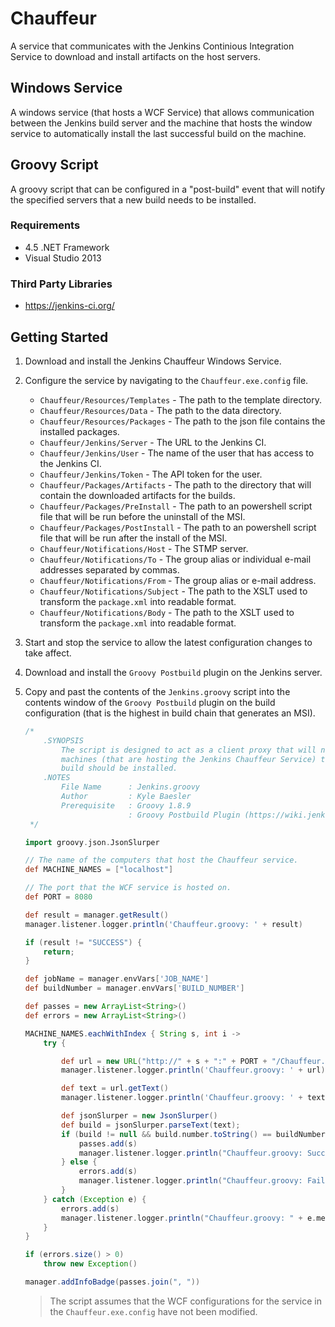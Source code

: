 # Chauffeur #
A service that communicates with the Jenkins Continious Integration Service to download and install artifacts on the host servers. 

## Windows Service ##
A windows service (that hosts a WCF Service) that allows communication between the Jenkins build server and the machine that hosts the window service to automatically
install the last successful build on the machine.

## Groovy Script ##
A groovy script that can be configured in a "post-build" event that will notify the specified servers that a new build needs to be installed.

### Requirements ###
- 4.5 .NET Framework
- Visual Studio 2013

### Third Party Libraries ###
- https://jenkins-ci.org/ 


## Getting Started ##

1. Download and install the Jenkins Chauffeur Windows Service.
2. Configure the service by navigating to the `Chauffeur.exe.config` file.

    - `Chauffeur/Resources/Templates` - The path to the template directory.
    - `Chauffeur/Resources/Data` - The path to the data directory.
    - `Chauffeur/Resources/Packages` - The path to the json file contains the installed packages.
    - `Chauffeur/Jenkins/Server` - The URL to the Jenkins CI.
    - `Chauffeur/Jenkins/User` - The name of the user that has access to the Jenkins CI.
    - `Chauffeur/Jenkins/Token` - The API token for the user.
    - `Chauffeur/Packages/Artifacts` - The path to the directory that will contain the downloaded artifacts for the builds.    
    - `Chauffeur/Packages/PreInstall` - The path to an powershell script file that will be run before the uninstall of the MSI.
    - `Chauffeur/Packages/PostInstall` - The path to an powershell script file that will be run after the install of the MSI.
    - `Chauffeur/Notifications/Host` - The STMP server.
    - `Chauffeur/Notifications/To` - The group alias or individual e-mail addresses separated by commas.
    - `Chauffeur/Notifications/From` - The group alias or e-mail address.    
    - `Chauffeur/Notifications/Subject` - The path to the XSLT used to transform the `package.xml` into readable format.
    - `Chauffeur/Notifications/Body` - The path to the XSLT used to transform the `package.xml` into readable format.

3. Start and stop the service to allow the latest configuration changes to take affect.
4. Download and install the `Groovy Postbuild` plugin on the Jenkins server.
5. Copy and past the contents of the `Jenkins.groovy` script into the contents window of the `Groovy Postbuild` plugin on the build configuration (that is the highest in build chain that generates an MSI).    

    ```groovy
    /*
        .SYNOPSIS
            The script is designed to act as a client proxy that will notify the
            machines (that are hosting the Jenkins Chauffeur Service) that a new
            build should be installed.
        .NOTES
            File Name      : Jenkins.groovy
            Author         : Kyle Baesler
            Prerequisite   : Groovy 1.8.9
                           : Groovy Postbuild Plugin (https://wiki.jenkins-ci.org/display/JENKINS/Groovy+Postbuild+Plugin)
     */

    import groovy.json.JsonSlurper

    // The name of the computers that host the Chauffeur service.
    def MACHINE_NAMES = ["localhost"]

    // The port that the WCF service is hosted on.
    def PORT = 8080

    def result = manager.getResult()
    manager.listener.logger.println('Chauffeur.groovy: ' + result)

    if (result != "SUCCESS") {
        return;
    }

    def jobName = manager.envVars['JOB_NAME']
    def buildNumber = manager.envVars['BUILD_NUMBER']

    def passes = new ArrayList<String>()
    def errors = new ArrayList<String>()

    MACHINE_NAMES.eachWithIndex { String s, int i ->
        try {

            def url = new URL("http://" + s + ":" + PORT + "/Chauffeur.Jenkins.Services/ChauffeurService/rest/Install/" + jobName + "/" + buildNumber)
            manager.listener.logger.println('Chauffeur.groovy: ' + url)

            def text = url.getText()
            manager.listener.logger.println('Chauffeur.groovy: ' + text)

            def jsonSlurper = new JsonSlurper()
            def build = jsonSlurper.parseText(text);
            if (build != null && build.number.toString() == buildNumber) {
                passes.add(s)
                manager.listener.logger.println("Chauffeur.groovy: Successfully installed on " + s);
            } else {
                errors.add(s)
                manager.listener.logger.println("Chauffeur.groovy: Failed to install on " + s);
            }
        } catch (Exception e) {
            errors.add(s)
            manager.listener.logger.println("Chauffeur.groovy: " + e.message)
        }
    }

    if (errors.size() > 0)
        throw new Exception()

    manager.addInfoBadge(passes.join(", "))
    ```
    > The script assumes that the WCF configurations for the service in the `Chauffeur.exe.config` have not been modified. 
